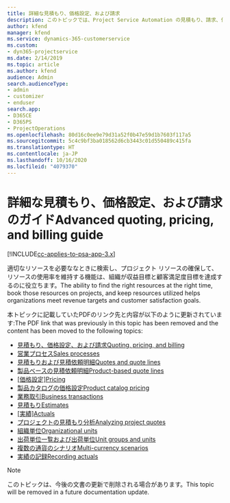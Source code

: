 ```yaml
---
title: 詳細な見積もり、価格設定、および請求
description: このトピックでは、Project Service Automation の見積もり、請求、価格設定に関する情報を提供します。
author: kfend
manager: kfend
ms.service: dynamics-365-customerservice
ms.custom:
- dyn365-projectservice
ms.date: 2/14/2019
ms.topic: article
ms.author: kfend
audience: Admin
search.audienceType:
- admin
- customizer
- enduser
search.app:
- D365CE
- D365PS
- ProjectOperations
ms.openlocfilehash: 80d16c0ee9e79d31a52f0b47e59d1b7603f117a5
ms.sourcegitcommit: 5c4c9bf3ba018562d6cb3443c01d550489c415fa
ms.translationtype: HT
ms.contentlocale: ja-JP
ms.lasthandoff: 10/16/2020
ms.locfileid: "4079370"
---
```

# <a name="advanced-quoting-pricing-and-billing-guide"></a><span data-ttu-id="56fe0-103">詳細な見積もり、価格設定、および請求のガイド</span><span class="sxs-lookup"><span data-stu-id="56fe0-103">Advanced quoting, pricing, and billing guide</span></span>

[!INCLUDE[cc-applies-to-psa-app-3.x](../../includes/cc-applies-to-psa-app-3x.md)]

<span data-ttu-id="56fe0-104">適切なリソースを必要ななときに検索し、プロジェクト リソースの確保して、リソースの使用率を維持する機能は、組織が収益目標と顧客満足度目標を達成するのに役立ちます。</span><span class="sxs-lookup"><span data-stu-id="56fe0-104">The ability to find the right resources at the right time, book those resources on projects, and keep resources utilized helps organizations meet revenue targets and customer satisfaction goals.</span></span> 

<span data-ttu-id="56fe0-105">本トピックに記載していたPDFのリンク先と内容が以下のように更新されています:</span><span class="sxs-lookup"><span data-stu-id="56fe0-105">The PDF link that was previously in this topic has been removed and the content has been moved to the following topics:</span></span>

- [<span data-ttu-id="56fe0-106">見積もり、価格設定、および請求</span><span class="sxs-lookup"><span data-stu-id="56fe0-106">Quoting, pricing, and billing</span></span>](../quote-bill-price.md)
- [<span data-ttu-id="56fe0-107">営業プロセス</span><span class="sxs-lookup"><span data-stu-id="56fe0-107">Sales processes</span></span>](../basic-sales-process.md)
- [<span data-ttu-id="56fe0-108">見積もりおよび見積依頼明細</span><span class="sxs-lookup"><span data-stu-id="56fe0-108">Quotes and quote lines</span></span>](../basic-quote-lines.md)
- [<span data-ttu-id="56fe0-109">製品ベースの見積依頼明細</span><span class="sxs-lookup"><span data-stu-id="56fe0-109">Product-based quote lines</span></span>](../product-based-quote-lines.md)
- <span data-ttu-id="56fe0-110">[[価格設定]](../basic-pricing.md)</span><span class="sxs-lookup"><span data-stu-id="56fe0-110">[Pricing](../basic-pricing.md)</span></span>
- [<span data-ttu-id="56fe0-111">製品カタログの価格設定</span><span class="sxs-lookup"><span data-stu-id="56fe0-111">Product catalog pricing</span></span>](../product-catalog-pricing.md)
- [<span data-ttu-id="56fe0-112">業務取引</span><span class="sxs-lookup"><span data-stu-id="56fe0-112">Business transactions</span></span>](../basic-business-transactions.md)
- [<span data-ttu-id="56fe0-113">見積もり</span><span class="sxs-lookup"><span data-stu-id="56fe0-113">Estimates</span></span>](../estimates.md)
- <span data-ttu-id="56fe0-114">[[実績]](../actuals.md)</span><span class="sxs-lookup"><span data-stu-id="56fe0-114">[Actuals](../actuals.md)</span></span>
- [<span data-ttu-id="56fe0-115">プロジェクトの見積もり分析</span><span class="sxs-lookup"><span data-stu-id="56fe0-115">Analyzing project quotes</span></span>](../basic-analyzing-quotes.md)
- [<span data-ttu-id="56fe0-116">組織単位</span><span class="sxs-lookup"><span data-stu-id="56fe0-116">Organizational units</span></span>](../advanced-organizational.md)
- [<span data-ttu-id="56fe0-117">出荷単位一覧および出荷単位</span><span class="sxs-lookup"><span data-stu-id="56fe0-117">Unit groups and units</span></span>](../advanced-units.md)
- [<span data-ttu-id="56fe0-118">複数の通貨のシナリオ</span><span class="sxs-lookup"><span data-stu-id="56fe0-118">Multi-currency scenarios</span></span>](../advanced-currency.md)
- [<span data-ttu-id="56fe0-119">実績の記録</span><span class="sxs-lookup"><span data-stu-id="56fe0-119">Recording actuals</span></span>](../advanced-actuals.md)

> [!NOTE]
> <span data-ttu-id="56fe0-120">このトピックは、今後の文書の更新で削除される場合があります。</span><span class="sxs-lookup"><span data-stu-id="56fe0-120">This topic will be removed in a future documentation update.</span></span> 
